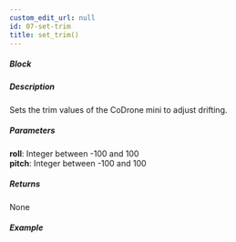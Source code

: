 ```yaml
---
custom_edit_url: null
id: 07-set-trim
title: set_trim()
---
```


##### Block



##### Description

Sets the trim values of the CoDrone mini to adjust drifting.

##### Parameters
**roll**: Integer between -100 and 100 <br /> 
**pitch**: Integer between -100 and 100 <br /> 

##### Returns

None

##### Example


